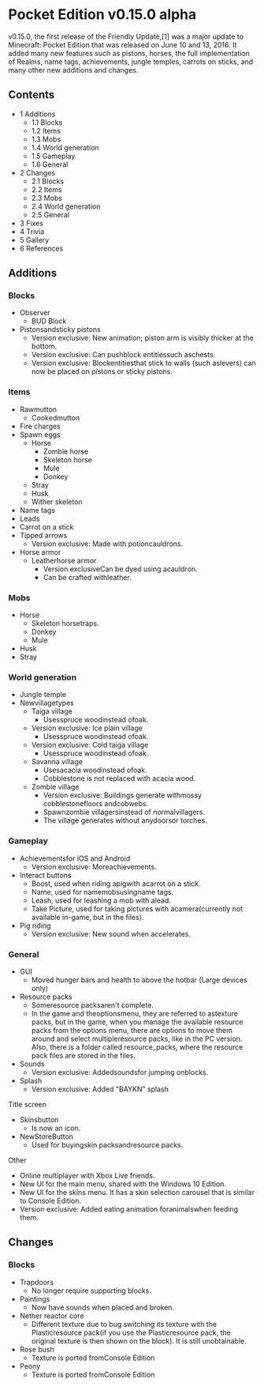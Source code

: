 # Pocket Edition v0.15.0 alpha
v0.15.0, the first release of the Friendly Update,[1] was a major update to Minecraft: Pocket Edition that was released on June 10 and 13, 2016. It added many new features such as pistons, horses, the full implementation of Realms, name tags, achievements, jungle temples, carrots on sticks, and many other new additions and changes.

## Contents
- 1 Additions
	- 1.1 Blocks
	- 1.2 Items
	- 1.3 Mobs
	- 1.4 World generation
	- 1.5 Gameplay
	- 1.6 General
- 2 Changes
	- 2.1 Blocks
	- 2.2 Items
	- 2.3 Mobs
	- 2.4 World generation
	- 2.5 General
- 3 Fixes
- 4 Trivia
- 5 Gallery
- 6 References

## Additions
### Blocks
- Observer
	- BUD Block
- Pistonsandsticky pistons
	- Version exclusive: New animation; piston arm is visibly thicker at the bottom.
	- Version exclusive: Can pushblock entitiessuch aschests.
	- Version exclusive: Blockentitiesthat stick to walls (such aslevers) can now be placed on pistons or sticky pistons.

### Items
- Rawmutton
	- Cookedmutton
- Fire charges
- Spawn eggs
	- Horse
		- Zombie horse
		- Skeleton horse
		- Mule
		- Donkey
	- Stray
	- Husk
	- Wither skeleton
- Name tags
- Leads
- Carrot on a stick
- Tipped arrows
	- Version exclusive: Made with potioncauldrons.
- Horse armor
	- Leatherhorse armor
		- Version exclusiveCan be dyed using acauldron.
		- Can be crafted withleather.



### Mobs
- Horse
	- Skeleton horsetraps.
	- Donkey
	- Mule
- Husk
- Stray

### World generation
- Jungle temple
- Newvillagetypes
	- Taiga village
		- Usesspruce woodinstead ofoak.
	- Version exclusive: Ice plain village
		- Usesspruce woodinstead ofoak.
	- Version exclusive: Cold taiga village
		- Usesspruce woodinstead ofoak.
	- Savanna village
		- Usesacacia woodinstead ofoak.
		- Cobblestone is not replaced with acacia wood.
	- Zombie village
		- Version exclusive: Buildings generate withmossy cobblestonefloors andcobwebs.
		- Spawnzombie villagersinstead of normalvillagers.
		- The village generates without anydoorsor torches.

### Gameplay
- Achievementsfor iOS and Android
	- Version exclusive: Moreachievements.
- Interact buttons
	- Boost, used when riding apigwith acarrot on a stick.
	- Name, used for namemobsusingname tags.
	- Leash, used for leashing a mob with alead.
	- Take Picture, used for taking pictures with acamera(currently not available in-game, but in the files).
- Pig riding
	- Version exclusive: New sound when accelerates.

### General
- GUI
	- Moved hunger bars and health to above the hotbar (Large devices only)
- Resource packs
	- Someresource packsaren't complete.
	- In the game and theoptionsmenu, they are referred to astexture packs, but in the game, when you manage the available resource packs from the options menu, there are options to move them around and select multipleresource packs, like in the PC version. Also, there is a folder called resource_packs, where the resource pack files are stored in the files.
- Sounds
	- Version exclusive: Addedsoundsfor jumping onblocks.
- Splash
	- Version exclusive: Added "BAYKN" splash

Title screen
- Skinsbutton
	- Is now an icon.
- NewStoreButton
	- Used for buyingskin packsandresource packs.

Other
- Online multiplayer with Xbox Live friends.
- New UI for the main menu, shared with the Windows 10 Edition.
- New UI for the skins menu. It has a skin selection carousel that is similar to Console Edition.
- Version exclusive: Added eating animation foranimalswhen feeding them.

## Changes
### Blocks
- Trapdoors
	- No longer require supporting blocks.
- Paintings
	- Now have sounds when placed and broken.
- Nether reactor core
	- Different texture due to bug switching its texture with the Plasticresource pack(if you use the Plasticresource pack, the original texture is then shown on the block). It is still unobtainable.
- Rose bush
	- Texture is ported fromConsole Edition
- Peony
	- Texture is ported fromConsole Edition

